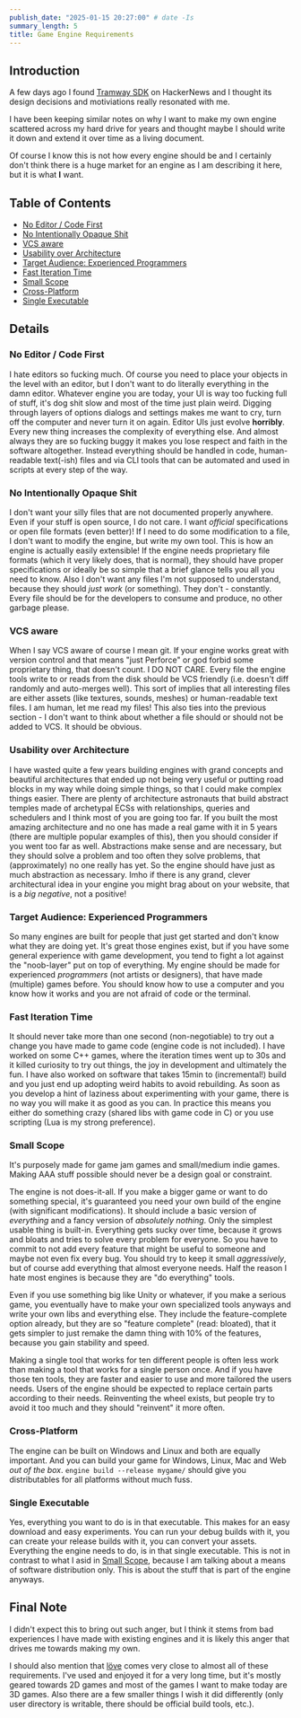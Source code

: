 ```yaml
---
publish_date: "2025-01-15 20:27:00" # date -Is
summary_length: 5
title: Game Engine Requirements
---
```


## Introduction

A few days ago I found [Tramway SDK](https://racenis.github.io/tram-sdk/why.html) on HackerNews and I thought its design decisions and motiviations really resonated with me.

I have been keeping similar notes on why I want to make my own engine scattered across my hard drive for years and thought maybe I should write it down and extend it over time as a living document.

Of course I know this is not how every engine should be and I certainly don't think there is a huge market for an engine as I am describing it here, but it is what **I** want.

## Table of Contents

- [No Editor / Code First](#no-editor-code-first)
- [No Intentionally Opaque Shit](#no-intentionally-opaque-shit)
- [VCS aware](#vcs-aware)
- [Usability over Architecture](#usability-over-architecture)
- [Target Audience: Experienced Programmers](#target-audience-experienced-programmers)
- [Fast Iteration Time](#fast-iteration-time)
- [Small Scope](#small-scope)
- [Cross-Platform](#cross-platform)
- [Single Executable](#single-executable)

## Details

### No Editor / Code First

I hate editors so fucking much. Of course you need to place your objects in the level with an editor, but I don't want to do literally everything in the damn editor.
Whatever engine you are today, your UI is way too fucking full of stuff, it's dog shit slow and most of the time just plain weird.
Digging through layers of options dialogs and settings makes me want to cry, turn off the computer and never turn it on again.
Editor UIs just evolve **horribly**. Every new thing increases the complexity of everything else.
And almost always they are so fucking buggy it makes you lose respect and faith in the software altogether.
Instead everything should be handled in code, human-readable text(-ish) files and via CLI tools that can be automated and used in scripts at every step of the way.

### No Intentionally Opaque Shit

I don't want your silly files that are not documented properly anywhere. Even if your stuff is open source, I do not care. I want _official_ specifications or open file formats (even better)!
If I need to do some modification to a file, I don't want to modify the engine, but write my own tool. This is how an engine is actually easily extensible!
If the engine needs proprietary file formats (which it very likely does, that is normal), they should have proper specifications or ideally be so simple that a brief glance tells you all you need to know.
Also I don't want any files I'm not supposed to understand, because they should _just work_ (or something). They don't - constantly. Every file should be for the developers to consume and produce, no other garbage please.

### VCS aware

When I say VCS aware of course I mean git. If your engine works great with version control and that means "just Perforce" or god forbid some proprietary thing, that doesn't count. I DO NOT CARE.
Every file the engine tools write to or reads from the disk should be VCS friendly (i.e. doesn't diff randomly and auto-merges well). This sort of implies that all interesting files are either assets (like textures, sounds, meshes) or human-readable text files.
I am human, let me read my files!
This also ties into the previous section - I don't want to think about whether a file should or should not be added to VCS. It should be obvious.

### Usability over Architecture

I have wasted quite a few years building engines with grand concepts and beautiful architectures that ended up not being very useful or putting road blocks in my way while doing simple things, so that I could make complex things easier.
There are plenty of architecture astronauts that build abstract temples made of archetypal ECSs with relationships, queries and schedulers and I think most of you are going too far.
If you built the most amazing architecture and no one has made a real game with it in 5 years (there are multiple popular examples of this), then you should consider if you went too far as well.
Abstractions make sense and are necessary, but they should solve a problem and too often they solve problems, that (approximately) no one really has yet.
So the engine should have just as much abstraction as necessary. Imho if there is any grand, clever architectural idea in your engine you might brag about on your website, that is a _big negative_, not a positive!

### Target Audience: Experienced Programmers

So many engines are built for people that just get started and don't know what they are doing yet.
It's great those engines exist, but if you have some general experience with game development, you tend to fight a lot against the "noob-layer" put on top of everything.
My engine should be made for experienced _programmers_ (not artists or designers), that have made (multiple) games before.
You should know how to use a computer and you know how it works and you are not afraid of code or the terminal.

### Fast Iteration Time

It should never take more than one second (non-negotiable) to try out a change you have made to game code (engine code is not included).
I have worked on some C++ games, where the iteration times went up to 30s and it killed curiosity to try out things, the joy in development and ultimately the fun.
I have also worked on software that takes 15min to (incremental!) build and you just end up adopting weird habits to avoid rebuilding.
As soon as you develop a hint of laziness about experimenting with your game, there is no way you will make it as good as you can.
In practice this means you either do something crazy (shared libs with game code in C) or you use scripting (Lua is my strong preference).

### Small Scope

It's purposely made for game jam games and small/medium indie games. Making AAA stuff possible should never be a design goal or constraint.

The engine is not does-it-all.
If you make a bigger game or want to do something special, it's guaranteed you need your own build of the engine (with significant modifications).
It should include a basic version of _everything_ and a fancy version of _absolutely nothing_. Only the simplest usable thing is built-in.
Everything gets sucky over time, because it grows and bloats and tries to solve every problem for everyone.
So you have to commit to not add every feature that might be useful to someone and maybe not even fix every bug. You should try to keep it small _aggressively_, but of course add everything that almost everyone needs.
Half the reason I hate most engines is because they are "do everything" tools.

Even if you use something big like Unity or whatever, if you make a serious game, you eventually have to make your own specialized tools anyways and write your own libs and everything else.
They include the feature-complete option already, but they are so "feature complete" (read: bloated), that it gets simpler to just remake the damn thing with 10% of the features, because you gain stability and speed.

Making a single tool that works for ten different people is often less work than making a tool that works for a single person once.
And if you have those ten tools, they are faster and easier to use and more tailored the users needs.
Users of the engine should be expected to replace certain parts according to their needs.
Reinventing the wheel exists, but people try to avoid it too much and they should "reinvent" it more often.

### Cross-Platform

The engine can be built on Windows and Linux and both are equally important. And you can build your game for Windows, Linux, Mac and Web _out of the box_.
`engine build --release mygame/` should give you distributables for all platforms without much fuss.

### Single Executable

Yes, everything you want to do is in that executable. This makes for an easy download and easy experiments.
You can run your debug builds with it, you can create your release builds with it, you can convert your assets. Everything the engine needs to do, is in that single executable.
This is not in contrast to what I asid in [Small Scope](#small-scope), because I am talking about a means of software distribution only. This is about the stuff that is part of the engine anyways.

## Final Note

I didn't expect this to bring out such anger, but I think it stems from bad experiences I have made with existing engines and it is likely this anger that drives me towards making my own.

I should also mention that [löve](https://love2d.org/) comes very close to almost all of these requirements. I've used and enjoyed it for a very long time, but it's mostly geared towards 2D games and most of the games I want to make today are 3D games.
Also there are a few smaller things I wish it did differently (only user directory is writable, there should be official build tools, etc.).
